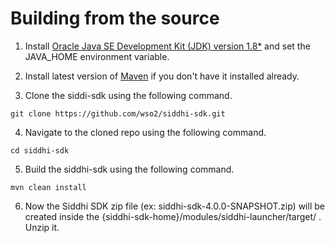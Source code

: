 # Building from the source

1) Install [Oracle Java SE Development Kit (JDK) version 1.8*](http://java.sun.com/javase/downloads/index.jsp) 
and set the JAVA_HOME environment variable.

2) Install latest version of [Maven](https://maven.apache.org/install.html) if you don't have it installed already.

3) Clone the siddi-sdk using the following command.
```
git clone https://github.com/wso2/siddhi-sdk.git
```

4) Navigate to the cloned repo using the following command.
```
cd siddhi-sdk
```

5) Build the siddhi-sdk using the following command.
```
mvn clean install
```

6) Now the Siddhi SDK zip file (ex: siddhi-sdk-4.0.0-SNAPSHOT.zip) will be created inside the 
{siddhi-sdk-home}/modules/siddhi-launcher/target/ . Unzip it.
 
